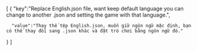 [
   {
      "key":"Replace English.json file, want keep default language you can change to another .json and setting the game with that language.",
      
      "value":"Thay thế tệp English.json, muốn giữ ngôn ngữ mặc định, bạn có thể thay đổi sang .json khác và đặt trò chơi bằng ngôn ngữ đó."
   }
]
